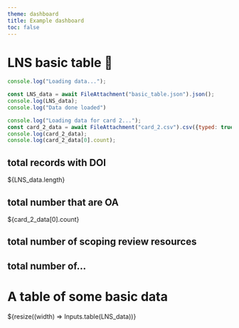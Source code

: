 ```yaml
---
theme: dashboard
title: Example dashboard
toc: false
---
```


# LNS basic table 🫎

<!-- Load and transform the data -->

```js
console.log("Loading data...");

const LNS_data = await FileAttachment("basic_table.json").json();
console.log(LNS_data);
console.log("Data done loaded")

```
<!-- Cards with big numbers -->
```js
console.log("Loading data for card 2...");
const card_2_data = await FileAttachment("card_2.csv").csv({typed: true});
console.log(card_2_data);
console.log(card_2_data[0].count);
````
<!-- Cards with big numbers -->


<div class="grid grid-cols-4">
    <div class="card">
      <h2>total records with DOI</h2>
      <span class="big">${LNS_data.length}</span>
    </div>
  <div class="card">
    <h2>total number that are OA</h2>
    <span class="big">${card_2_data[0].count}</span>
  </div>
  <div class="card">
    <h2>total number of scoping review resources</h2>
    <span class="big"></span>
  </div>
  <div class="card">
    <h2>total number of...</h2>
    <span class="big"></span>
  </div>
</div>
<div>
        <!-- table_1 for the entire dataset -->
        <h1 style="color:var(--theme-foreground-focus)";>A table of some basic data</h1>
        <div class = "grid grid-cols-1">
            <div class="card">${resize((width) => Inputs.table(LNS_data))}</div>
        </div>
</div>

